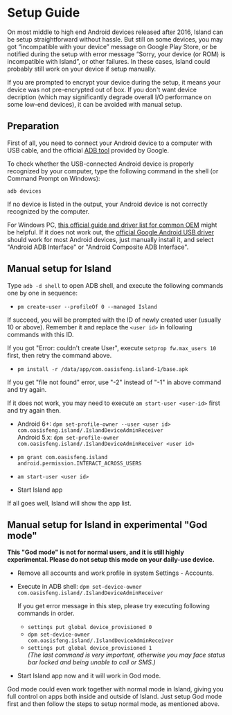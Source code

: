 Setup Guide
===========

On most middle to high end Android devices released after 2016, Island can be setup straightforward without hassle. But still on some devices, you may got “incompatible with your device” message on Google Play Store, or be notified during the setup with error message “Sorry, your device (or ROM) is incompatible with Island”, or other failures. In these cases, Island could probably still work on your device if setup manually.

If you are prompted to encrypt your device during the setup, it means your device was not pre-encrypted out of box. If you don't want device decription (which may significantly degrade overall I/O performance on some low-end devices), it can be avoided with manual setup.


Preparation
-----------
First of all, you need to connect your Android device to a computer with USB cable, and the official [ADB tool](https://developer.android.com/studio/releases/platform-tools.html) provided by Google.

To check whether the USB-connected Android device is properly recognized by your computer, type the following command in the shell (or Command Prompt on Windows):

`adb devices`

If no device is listed in the output, your Android device is not correctly recognized by the computer.

For Windows PC, [this official guide and driver list for common OEM](https://developer.android.com/studio/run/oem-usb.html) might be helpful. If it does not work out, the [official Google Android USB driver](http://dl.google.com/android/repository/usb_driver_r11-windows.zip) should work for most Android devices, just manually install it, and select "Android ADB Interface" or "Android Composite ADB Interface".


Manual setup for Island
-----------------------
Type `adb -d shell` to open ADB shell, and execute the following commands one by one in sequence:

- `pm create-user --profileOf 0 --managed Island`

If succeed, you will be prompted with the ID of newly created user (usually 10 or above). Remember it and replace the `<user id>` in following commands with this ID.

If you got "Error: couldn't create User", execute `setprop fw.max_users 10` first, then retry the command above.

- `pm install -r /data/app/com.oasisfeng.island-1/base.apk`

If you get "file not found" error, use "-2" instead of "-1" in above command and try again.

If it does not work, you may need to execute `am start-user <user-id>` first and try again then.

- Android 6+: `dpm set-profile-owner --user <user id> com.oasisfeng.island/.IslandDeviceAdminReceiver`  
Android 5.x: `dpm set-profile-owner com.oasisfeng.island/.IslandDeviceAdminReceiver <user id>`

- `pm grant com.oasisfeng.island android.permission.INTERACT_ACROSS_USERS`

- `am start-user <user id>`

- Start Island app

If all goes well, Island will show the app list.


Manual setup for Island in experimental "God mode"
--------------------------------------------------

**This "God mode" is not for normal users, and it is still highly experimental. Please do not setup this mode on your daily-use device.**

- Remove all accounts and work profile in system Settings - Accounts.

- Execute in ADB shell: `dpm set-device-owner com.oasisfeng.island/.IslandDeviceAdminReceiver`

  If you get error message in this step, please try executing following commands in order.  
  - `settings put global device_provisioned 0`  
  - `dpm set-device-owner com.oasisfeng.island/.IslandDeviceAdminReceiver`  
  - `settings put global device_provisioned 1`  
  *(The last command is very important, otherwise you may face status bar locked and being unable to call or SMS.)*

- Start Island app now and it will work in God mode.

God mode could even work together with normal mode in Island, giving you full control on apps both inside and outside of Island. Just setup God mode first and then follow the steps to setup normal mode, as mentioned above.
